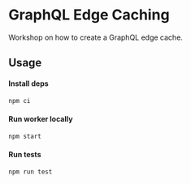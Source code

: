 # GraphQL Edge Caching

Workshop on how to create a GraphQL edge cache.

## Usage

#### Install deps

```sh
npm ci
```

#### Run worker locally

```sh
npm start
```

#### Run tests

```sh
npm run test
```
